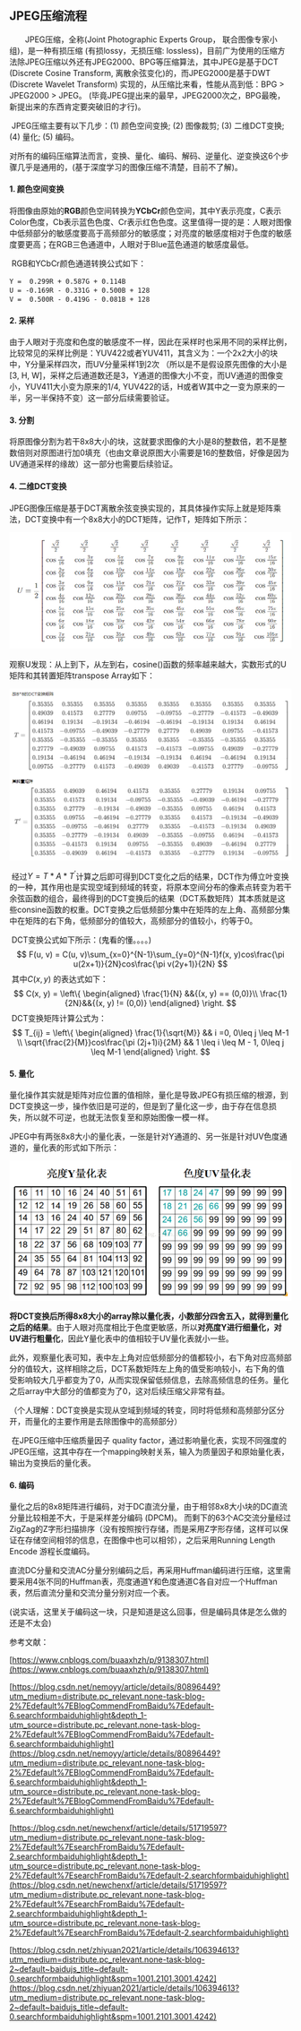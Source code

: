 ## JPEG压缩流程

&emsp;&emsp;JPEG压缩，全称(Joint Photographic Experts Group， 联合图像专家小组)，是一种有损压缩 (有损lossy，无损压缩: lossless)，目前广为使用的压缩方法除JPEG压缩以外还有JPEG2000、BPG等压缩算法，其中JPEG是基于DCT (Discrete Cosine Transform, 离散余弦变化)的，而JPEG2000是基于DWT (Discrete Wavelet Transform) 实现的，从压缩比来看，性能从高到低：BPG > JPEG2000 > JPEG。 (毕竟JPEG提出来的最早，JPEG2000次之，BPG最晚，新提出来的东西肯定要突破旧的才行)。

​		JPEG压缩主要有以下几步：(1) 颜色空间变换; (2) 图像裁剪; (3) 二维DCT变换; (4) 量化; (5) 编码。

​		对所有的编码压缩算法而言，变换、量化、编码、解码、逆量化、逆变换这6个步骤几乎是通用的，(基于深度学习的图像压缩不清楚，目前不了解)。

#### 1. 颜色空间变换

​		将图像由原始的**RGB**颜色空间转换为**YCbCr**颜色空间，其中Y表示亮度，C表示Color色度，Cb表示蓝色色度、Cr表示红色色度。这里值得一提的是：人眼对图像中低频部分的敏感度要高于高频部分的敏感度；对亮度的敏感度相对于色度的敏感度要更高；在RGB三色通道中，人眼对于Blue蓝色通道的敏感度最低。

​		RGB和YCbCr颜色通道转换公式如下：

```
Y =  0.299R + 0.587G + 0.114B
U = -0.169R - 0.331G + 0.500B + 128
V =  0.500R - 0.419G - 0.081B + 128
```

#### 2. 采样

​		由于人眼对于亮度和色度的敏感度不一样，因此在采样时也采用不同的采样比例，比较常见的采样比例是：YUV422或者YUV411，其含义为：一个2x2大小的块中，Y分量采样四次，而UV分量采样1到2次 （所以是不是假设原先图像的大小是[3, H, W]，采样之后通道数还是3，Y通道的图像大小不变，而UV通道的图像变小，YUV411大小变为原来的1/4, YUV422的话，H或者W其中之一变为原来的一半，另一半保持不变）这一部分后续需要验证。

#### 3. 分割

​		将原图像分割为若干8x8大小的块，这就要求图像的大小是8的整数倍，若不是整数倍则对原图进行加0填充（也由文章说原图大小需要是16的整数倍，好像是因为UV通道采样的缘故）这一部分也需要后续验证。

#### 4. 二维DCT变换

​		JPEG图像压缩是基于DCT离散余弦变换实现的，其具体操作实际上就是矩阵乘法，DCT变换中有一个8x8大小的DCT矩阵，记作T，矩阵如下所示：

<img src="./JPEG_image/DCT系数矩阵.PNG" alt="image-20210925112601743" style="zoom:80%;" />

​		观察U发现：从上到下，从左到右，cosine()函数的频率越来越大，实数形式的U矩阵和其转置矩阵transpose Array如下：

<img src="./JPEG_image/DCT_real_data.PNG" alt="image-20210925112852302" style="zoom: 67%;" />

​		经过$Y = T*A*T^{'}$计算之后即可得到DCT变化之后的结果，DCT作为傅立叶变换的一种，其作用也是实现空域到频域的转变，将原本空间分布的像素点转变为若干余弦函数的组合，最终得到的DCT变换后的结果（DCT系数矩阵）其本质就是这些consine函数的权重。DCT变换之后低频部分集中在矩阵的左上角、高频部分集中在矩阵的右下角，低频部分的值较大，高频部分的值较小，约等于0。

​		DCT变换公式如下所示：(鬼看的懂。。。。)
$$
F(u, v) = C(u, v)\sum_{x=0}^{N-1}\sum_{y=0}^{N-1}f(x, y)cos\frac{\pi u(2x+1)}{2N}cos\frac{\pi v(2y+1)}{2N}
$$
​		其中$C(x, y)$ 的表达式如下：
$$
C(x, y) = \left\{
\begin{aligned}
\frac{1}{N} &&{(x, y) == (0,0)}\\ 
\frac{1}{2N}&&{(x, y) != (0,0)}
\end{aligned}
\right.
$$
​		DCT变换矩阵计算公式为：
$$
T_{ij} = \left\{
\begin{aligned}
\frac{1}{\sqrt{M}} && i =0, 0\leq j \leq M-1 \\
\sqrt{\frac{2}{M}}cos\frac{\pi (2j+1)i}{2M} && 1 \leq i \leq M - 1, 0\leq j \leq M-1
\end{aligned}
\right.
$$

#### 5. 量化

​		量化操作其实就是矩阵对应位置的值相除，量化是导致JPEG有损压缩的根源，到DCT变换这一步，操作依旧是可逆的，但是到了量化这一步，由于存在信息损失，所以就不可逆，也就无法恢复至和原始图像一模一样。

​		JPEG中有两张8x8大小的量化表，一张是针对Y通道的、另一张是针对UV色度通道的，量化表的形式如下所示：

<img src="./JPEG_image/量化表.PNG" alt="image-20210925114134997" style="zoom:67%;" />

​		**将DCT变换后所得8x8大小的array除以量化表，小数部分四舍五入，就得到量化之后的结果**。由于人眼对亮度相比于色度更敏感，所以**对亮度Y进行细量化，对UV进行粗量化**，因此Y量化表中的值相较于UV量化表就小一些。	

​		此外，观察量化表可知，表中左上角对应低频部分的值都较小，右下角对应高频部分的值较大，这样相除之后，DCT系数矩阵左上角的值受影响较小，右下角的值受影响较大几乎都变为了0，从而实现保留低频信息，去除高频信息的任务。量化之后array中大部分的值都变为了0，这对后续压缩父非常有益。

​	（个人理解：DCT变换是实现从空域到频域的转变，同时将低频和高频部分区分开，而量化的主要作用是去除图像中的高频部分）

​		在JPEG压缩中压缩质量因子 quality factor，通过影响量化表，实现不同强度的JPEG压缩，这其中存在一个mapping映射关系，输入为质量因子和原始量化表，输出为变换后的量化表。

#### 6. 编码

​		量化之后的8x8矩阵进行编码，对于DC直流分量，由于相邻8x8大小块的DC直流分量比较相差不大，于是采样差分编码 (DPCM)。 而剩下的63个AC交流分量经过ZigZag的Z字形扫描排序（没有按照按行存储，而是采用Z字形存储，这样可以保证在存储空间相邻的信息，在图像中也可以相邻），之后采用Running Length Encode 游程长度编码。

​		直流DC分量和交流AC分量分别编码之后，再采用Huffman编码进行压缩，这里需要采用4张不同的Huffman表，亮度通道Y和色度通道C各自对应一个Huffman表，然后直流分量和交流分量分别对应一个表。

​		(说实话，这里关于编码这一块，只是知道是这么回事，但是编码具体是怎么做的还是不太会)		



参考文献：

[https://www.cnblogs.com/buaaxhzh/p/9138307.html](https://www.cnblogs.com/buaaxhzh/p/9138307.html)

[https://blog.csdn.net/nemoyy/article/details/80896449?utm_medium=distribute.pc_relevant.none-task-blog-2%7Edefault%7EBlogCommendFromBaidu%7Edefault-6.searchformbaiduhighlight&depth_1-utm_source=distribute.pc_relevant.none-task-blog-2%7Edefault%7EBlogCommendFromBaidu%7Edefault-6.searchformbaiduhighlight](https://blog.csdn.net/nemoyy/article/details/80896449?utm_medium=distribute.pc_relevant.none-task-blog-2%7Edefault%7EBlogCommendFromBaidu%7Edefault-6.searchformbaiduhighlight&depth_1-utm_source=distribute.pc_relevant.none-task-blog-2%7Edefault%7EBlogCommendFromBaidu%7Edefault-6.searchformbaiduhighlight)

[https://blog.csdn.net/newchenxf/article/details/51719597?utm_medium=distribute.pc_relevant.none-task-blog-2%7Edefault%7EsearchFromBaidu%7Edefault-2.searchformbaiduhighlight&depth_1-utm_source=distribute.pc_relevant.none-task-blog-2%7Edefault%7EsearchFromBaidu%7Edefault-2.searchformbaiduhighlight](https://blog.csdn.net/newchenxf/article/details/51719597?utm_medium=distribute.pc_relevant.none-task-blog-2%7Edefault%7EsearchFromBaidu%7Edefault-2.searchformbaiduhighlight&depth_1-utm_source=distribute.pc_relevant.none-task-blog-2%7Edefault%7EsearchFromBaidu%7Edefault-2.searchformbaiduhighlight)

[https://blog.csdn.net/zhiyuan2021/article/details/106394613?utm_medium=distribute.pc_relevant.none-task-blog-2~default~baidujs_title~default-0.searchformbaiduhighlight&spm=1001.2101.3001.4242](https://blog.csdn.net/zhiyuan2021/article/details/106394613?utm_medium=distribute.pc_relevant.none-task-blog-2~default~baidujs_title~default-0.searchformbaiduhighlight&spm=1001.2101.3001.4242)

